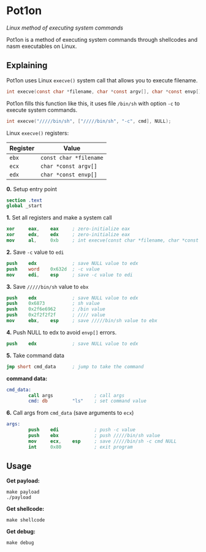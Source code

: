 # Pot1on

*Linux method of executing system commands*

Pot1on is a method of executing system commands through shellcodes and nasm executables on Linux.

## Explaining

Pot1on uses Linux `execve()` system call that allows you to execute filename.

```c
int execve(const char *filename, char *const argv[], char *const envp[]);
```

Pot1on fills this function like this, it uses file `/bin/sh` with option `-c` to execute system commands.

```c
int execve("/////bin/sh", ["/////bin/sh", "-c", cmd], NULL);
```

Linux `execve()` registers:

| Register | Value |
|----------|-------|
| `ebx`    | `const char *filename` |
| `ecx`    | `char *const argv[]`   |
| `edx`    | `char *const envp[]`   |

**0.** Setup entry point

```nasm
section .text
global _start
```

**1.** Set all registers and make a system call

```nasm
xor     eax,    eax     ; zero-initialize eax
xor     edx,    edx     ; zero-initialize eax
mov     al,     0xb     ; int execve(const char *filename, char *const argv[], char *const envp[]);
```

**2.** Save `-c` value to `edi`

```nasm
push    edx             ; save NULL value to edx
push    word    0x632d  ; -c value
mov     edi,    esp     ; save -c value to edi
```

**3.** Save `/////bin/sh` value to `ebx`

```nasm
push    edx             ; save NULL value to edx
push    0x6873          ; sh value
push    0x2f6e6962      ; /bin value
push    0x2f2f2f2f      ; //// value
mov     ebx,    esp     ; save /////bin/sh value to ebx
```

**4.** Push NULL to edx to avoid `envp[]` errors.

```nasm
push    edx             ; save NULL value to edx
```

**5.** Take command data

```nasm
jmp short cmd_data      ; jump to take the command
```

**command data:**

```nasm
cmd_data:
        call args               ; call args
        cmd: db         "ls"    ; set command value
```

**6.** Call args from `cmd_data` (save arguments to `ecx`)

```nasm
args:
        push    edi             ; push -c value
        push    ebx             ; push /////bin/sh value
        mov     ecx,    esp     ; save /////bin/sh -c cmd NULL
        int     0x80            ; exit program
```

## Usage

**Get payload:**

```
make payload
./payload
```

**Get shellcode:**

```
make shellcode
```

**Get debug:**

```
make debug
```
